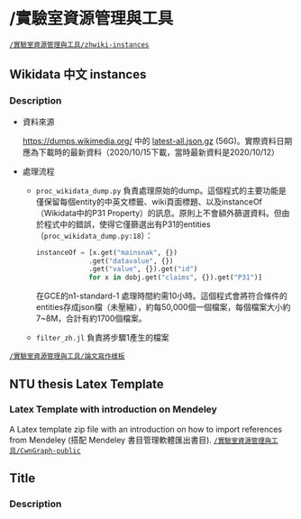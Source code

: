 # /實驗室資源管理與工具


<a href='https://drive.google.com/drive/folders/1J9imXXq2hdnANN1RojCctdYY6i7yoeBr' target='_blank' class='drive-location'><code>/實驗室資源管理與工具/zhwiki-instances</code></a>

## Wikidata 中文 instances

### Description
* 資料來源

  https://dumps.wikimedia.org/ 中的 [latest-all.json.gz](https://dumps.wikimedia.org/wikidatawiki/entities/latest-all.json.bz2) (56G)。實際資料日期應為下載時的最新資料（2020/10/15下載，當時最新資料是2020/10/12）
* 處理流程

  * `proc_wikidata_dump.py` 負責處理原始的dump。這個程式的主要功能是僅保留每個entity的中英文標籤、wiki頁面標題、以及instanceOf（Wikidata中的P31 Property）的訊息。原則上不會額外篩選資料。但由於程式中的錯誤，使得它僅篩選出有P31的entities（`proc_wikidata_dump.py:18`）：        

    ```python
    instanceOf = [x.get("mainsnak", {})
                 .get("datavalue", {})
                 .get("value", {}).get("id") 
                 for x in dobj.get("claims", {}).get("P31")]
    ```

    在GCE的n1-standard-1 處理時間約需10小時。這個程式會將符合條件的entities存成json檔（未壓縮），約每50,000個一個檔案，每個檔案大小約7~8M，合計有約1700個檔案。
  

  * `filter_zh.jl` 負責將步驟1產生的檔案


<a href='https://drive.google.com/drive/folders/1DYnaQ3CVWQG7si0AQ45A03is8w7qorB0' target='_blank' class='drive-location'><code>/實驗室資源管理與工具/論文寫作樣板</code></a>

## NTU thesis Latex Template
### Latex Template with introduction on Mendeley

A Latex template zip file with an introduction on how to import references from Mendeley (搭配 Mendeley 書目管理軟體匯出書目).
<a href='https://drive.google.com/drive/folders/1RckqrlleGsY2AxNBWXVo-aGG4of9Kue8' target='_blank' class='drive-location'><code>/實驗室資源管理與工具/CwnGraph-public</code></a>

## Title
### Description
